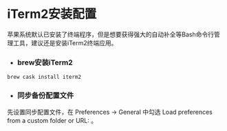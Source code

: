 # iTerm2安装配置

苹果系统默认已安装了终端程序，但是想要获得强大的自动补全等Bash命令行管理工具，建议还是安装iTerm2终端应用。

* ### brew安装iTerm2

```
brew cask install iterm2
```

* ### 同步备份配置文件

先设置同步配置文件，在 Preferences -&gt; General 中勾选 Load preferences from a custom folder or URL: 。

